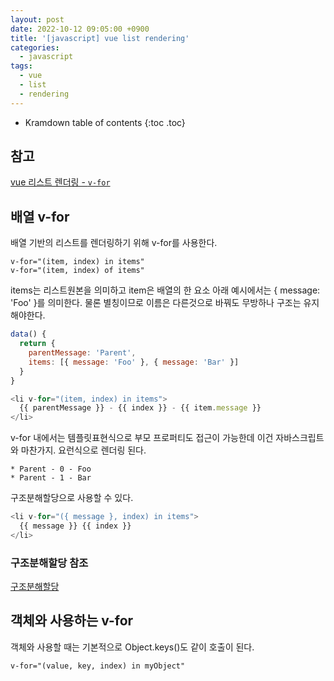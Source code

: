 ```yaml
---
layout: post
date: 2022-10-12 09:05:00 +0900
title: '[javascript] vue list rendering'
categories:
  - javascript
tags:
  - vue
  - list
  - rendering
---
```


* Kramdown table of contents
{:toc .toc}

## 참고

[vue 리스트 렌더링 - `v-for`](https://vuejs.org/guide/essentials/list.html)


## 배열 v-for

배열 기반의 리스트를 렌더링하기 위해  v-for를 사용한다. 


`v-for="(item, index) in items"`  
`v-for="(item, index) of items"`  


items는 리스트원본을 의미하고 item은 배열의 한 요소 아래 예시에서는 { message: 'Foo' }를 의미한다. 물론 별칭이므로 이름은 다른것으로 바꿔도 무방하나 구조는 유지해야한다. 

```js
data() {
  return {
    parentMessage: 'Parent',
    items: [{ message: 'Foo' }, { message: 'Bar' }]
  }
}

```

```js
<li v-for="(item, index) in items">
  {{ parentMessage }} - {{ index }} - {{ item.message }}
</li>

```

v-for 내에서는 템플릿표현식으로 부모 프로퍼티도 접근이 가능한데 이건 자바스크립트와 마찬가지. 요런식으로 렌더링 된다. 

```
* Parent - 0 - Foo
* Parent - 1 - Bar
```

구조분해할당으로 사용할 수 있다. 

```js
<li v-for="({ message }, index) in items">
  {{ message }} {{ index }}
</li>
```

### 구조분해할당 참조

[구조분해할당](https://developer.mozilla.org/ko/docs/Web/JavaScript/Reference/Operators/Destructuring_assignment)


## 객체와 사용하는 v-for

객체와 사용할 때는 기본적으로 Object.keys()도 같이 호출이 된다. 

`v-for="(value, key, index) in myObject"`

